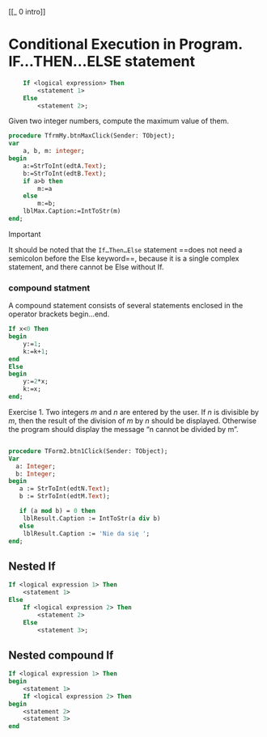 [[_ 0 intro]]

# Conditional Execution in Program. IF…THEN…ELSE statement

```pascal
	If <logical expression> Then
		<statement 1>
	Else
		<statement 2>;
```
Given two integer numbers, compute the maximum value of them.
```pascal
procedure TfrmMy.btnMaxClick(Sender: TObject);
var
	a, b, m: integer;
begin
	a:=StrToInt(edtA.Text);
	b:=StrToInt(edtB.Text);
	if a>b then
		m:=a
	else
		m:=b;
	lblMax.Caption:=IntToStr(m)
end;

```
>[!important]
>It should be noted that the `If…Then…Else` statement ==does not need a
semicolon before the Else keyword==, because it is a single complex statement,
and there cannot be Else without If.

### compound statment
A compound statement consists of several statements enclosed in the operator brackets
begin…end.

```pascal
If x<0 Then
begin
	y:=1;
	k:=k+1;
end
Else
begin
	y:=2*x;
	k:=x;
end;
```

Exercise 1.
Two integers $m$ and $n$ are entered by the user. If $n$ is divisible by $m$, then the result of the division of $m$ by $n$ should be displayed. Otherwise the program should display the message “n cannot be divided by m”.
```pascal

procedure TForm2.btn1Click(Sender: TObject);
Var
  a: Integer;
  b: Integer;
begin
   a := StrToInt(edtN.Text);
   b := StrToInt(edtM.Text);

   if (a mod b) = 0 then
    lblResult.Caption := IntToStr(a div b)
   else
    lblResult.Caption := 'Nie da się ';
end;

```
## Nested If
```pascal
If <logical expression 1> Then
	<statement 1>
Else
	If <logical expression 2> Then
		<statement 2>
	Else
		<statement 3>;
```

## Nested compound If
```pascal
If <logical expression 1> Then
begin
	<statement 1>
	If <logical expression 2> Then
begin
	<statement 2>
	<statement 3>
end
```

